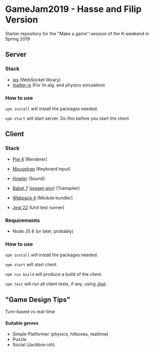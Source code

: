 # GameJam2019 - Hasse and Filip Version

Starter repository for the "Make a game"-session of the K-weekend in Spring 2019

## Server

### Stack

- [ws](https://github.com/websockets/ws) (WebSocket library)
- [matter-js](https://github.com/liabru/matter-js) (For lin.alg. and physics simulation)

### How to use

`npm install` will install the packages needed.

`npm start` will start server. Do this before you start the client

## Client

### Stack

- [Pixi 4](http://www.pixijs.com/) (Renderer)
- [Mousetrap](https://github.com/ccampbell/mousetrap#readme) (Keyboard input)
- [Howler](https://howlerjs.com/) (Sound)

- [Babel 7](https://babeljs.io/) ([preset-env](https://github.com/babel/babel/tree/master/packages/babel-preset-env)) (Transpiler)
- [Webpack 4](https://webpack.js.org/) (Module bundler)
- [Jest 22](https://facebook.github.io/jest/) (Unit test runner)

### Requirements

- Node JS 8 (or later, probably)

### How to use

`npm install` will install the packages needed.

`npm start` will start client.

`npm run build` will produce a build of the client.

`npm test` will run all client tests, if any, using [Jest](https://jestjs.io/).

## "Game Design Tips"

Turn-based vs real-time

#### Suitable genres

- Simple Platformer (physics, hitboxes, realtime)
- Puzzle
- Social (Jackbox-ish)

